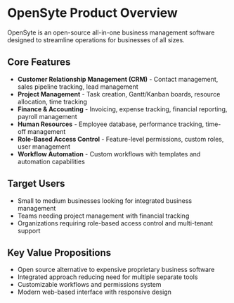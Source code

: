 # OpenSyte Product Overview

OpenSyte is an open-source all-in-one business management software designed to streamline operations for businesses of all sizes.

## Core Features

- **Customer Relationship Management (CRM)** - Contact management, sales pipeline tracking, lead management
- **Project Management** - Task creation, Gantt/Kanban boards, resource allocation, time tracking
- **Finance & Accounting** - Invoicing, expense tracking, financial reporting, payroll management
- **Human Resources** - Employee database, performance tracking, time-off management
- **Role-Based Access Control** - Feature-level permissions, custom roles, user management
- **Workflow Automation** - Custom workflows with templates and automation capabilities

## Target Users

- Small to medium businesses looking for integrated business management
- Teams needing project management with financial tracking
- Organizations requiring role-based access control and multi-tenant support

## Key Value Propositions

- Open source alternative to expensive proprietary business software
- Integrated approach reducing need for multiple separate tools
- Customizable workflows and permissions system
- Modern web-based interface with responsive design
